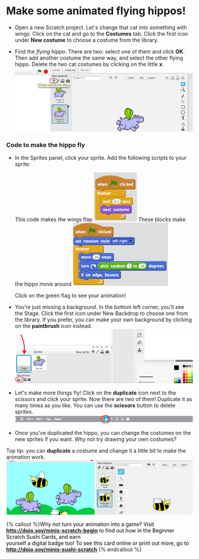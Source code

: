 # Make some animated flying hippos! 

* Open a new Scratch project. Let's change that cat into something with wings. Click on the cat and go to the **Costumes** tab. Click the first icon under **New costume** to choose a costume from the library.   

* Find the _flying hippo_. There are two: select one of them and click **OK**. Then add another costume the same way, and select the other flying hippo. Delete the two cat costumes by clicking on the little **x**. ![](NewCostumesHippo.png)

### Code to make the hippo fly
* In the Sprites panel, click your sprite. Add the following scripts to your sprite:

  This code makes the wings flap ![](ScratchBlocksA.png) These blocks make the hippo move around ![](ScratchBlocksB.png)

  Click on the green flag to see your animation! 

* You’re just missing a background. In the bottom left corner, you'll see the Stage. Click the first icon under New Backdrop to choose one from the library. If you prefer, you can make your own background by clicking on the **paintbrush** icon instead. ![](NewBackdropSmaller.png)

* Let's make more things fly! Click on the **duplicate** icon next to the scissors and click your sprite. Now there are two of them! Duplicate it as many times as you like. You can use the **scissors** button to delete sprites. ![](ScratchDuplicateBtnCircled.png)

* Once you've duplicated the hippo, you can change the costumes on the new sprites if you want. Why not try drawing your own costumes? 

Top tip: you can **duplicate** a costume and change it a little bit to make the animation work. ![](CostumesDrawBees.png)


{% callout %}<span style="color: #000000;">Why not turn your animation into a game? Visit <b>http://dojo.soy/minis-scratch-begin</b> to find out how in the Beginner Scratch Sushi Cards, and earn <br />yourself a digital badge too! To see this card online or print out more, go to <b>http://dojo.soy/minis-sushi-scratch</b> </span>
{% endcallout %}